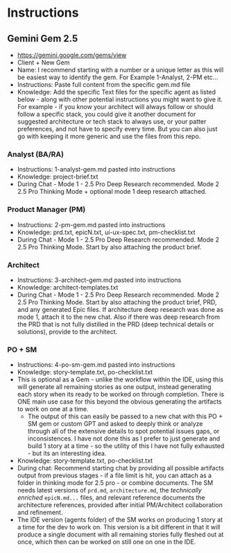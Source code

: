 # Instructions

## Gemini Gem 2.5

- https://gemini.google.com/gems/view
- Client + New Gem
- Name: I recommend starting with a number or a unique letter as this will be easiest way to identify the gem. For Example 1-Analyst, 2-PM etc...
- Instructions: Paste full content from the specific gem.md file
- Knowledge: Add the specific Text files for the specific agent as listed below - along with other potential instructions you might want to give it. For example - if you know your architect will always follow or should follow a specific stack, you could give it another document for suggested architecture or tech stack to always use, or your patter preferences, and not have to specify every time. But you can also just go with keeping it more generic and use the files from this repo.

### Analyst (BA/RA)

- Instructions: 1-analyst-gem.md pasted into instructions
- Knowledge: project-brief.txt
- During Chat - Mode 1 - 2.5 Pro Deep Research recommended. Mode 2 2.5 Pro Thinking Mode + optional mode 1 deep research attached.

### Product Manager (PM)

- Instructions: 2-pm-gem.md pasted into instructions
- Knowledge: prd.txt, epicN.txt, ui-ux-spec.txt, pm-checklist.txt
- During Chat - Mode 1 - 2.5 Pro Deep Research recommended. Mode 2 2.5 Pro Thinking Mode. Start by also attaching the product brief.

### Architect

- Instructions: 3-architect-gem.md pasted into instructions
- Knowledge: architect-templates.txt
- During Chat - Mode 1 - 2.5 Pro Deep Research recommended. Mode 2 2.5 Pro Thinking Mode. Start by also attaching the product brief, PRD, and any generated Epic files. If architecture deep research was done as mode 1, attach it to the new chat. Also if there was deep research from the PRD that is not fully distilled in the PRD (deep technical details or solutions), provide to the architect.

### PO + SM

- Instructions: 4-po-sm-gem.md pasted into instructions
- Knowledge: story-template.txt, po-checklist.txt
- This is optional as a Gem - unlike the workflow within the IDE, using this will generate all remaining stories as one output, instead generating each story when its ready to be worked on through completion. There is ONE main use case for this beyond the obvious generating the artifacts to work on one at a time.
  - The output of this can easily be passed to a new chat with this PO + SM gem or custom GPT and asked to deeply think or analyze through all of the extensive details to spot potential issues gaps, or inconsistences. I have not done this as I prefer to just generate and build 1 story at a time - so the utility of this I have not fully exhausted - but its an interesting idea.
- Knowledge: story-template.txt, po-checklist.txt
- During chat: Recommend starting chat by providing all possible artifacts output from previous stages - if a file limit is hit, you can attach as a folder in thinking mode for 2.5 pro - or combine documents. The SM needs latest versions of `prd.md`, `architecture.md`, the _technically enriched_ `epicN.md...` files, and relevant reference documents the architecture references, provided after initial PM/Architect collaboration and refinement.
- The IDE version (agents folder) of the SM works on producing 1 story at a time for the dev to work on. This version is a bit different in that it will produce a single document with all remaining stories fully fleshed out at once, which then can be worked on still one on one in the IDE.
